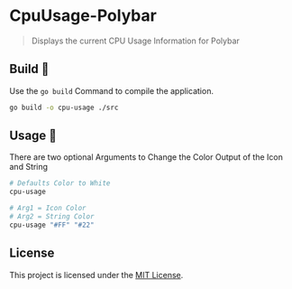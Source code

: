 # CpuUsage-Polybar
> Displays the current CPU Usage Information for Polybar

## Build 🔨
Use the `go build` Command to compile the application.
``` bash
go build -o cpu-usage ./src
```

## Usage 🚀
There are two optional Arguments to Change the Color Output of the Icon and String
``` bash
# Defaults Color to White
cpu-usage

# Arg1 = Icon Color
# Arg2 = String Color
cpu-usage "#FF" "#22"
```

## License
This project is licensed under the [MIT License](LICENSE).